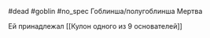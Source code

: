 #dead #goblin #no_spec 
Гоблинша/полугоблинша
Мертва

Ей принадлежал [[Кулон одного из 9 основателей]]